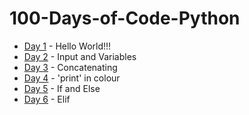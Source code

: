 # 100-Days-of-Code-Python
- [Day 1](Day1) - Hello World!!!
- [Day 2](Day2) - Input and Variables
- [Day 3](Day3) - Concatenating
- [Day 4](Day4) - 'print' in colour
- [Day 5](Day5) - If and Else
- [Day 6](Day6) - Elif
